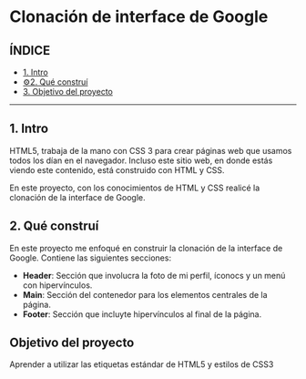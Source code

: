 # Clonación de interface de Google

## ÍNDICE

* [1. Intro](https://github.com/jaz-ramirez/InterfaceGoogleClon/blob/main/README.md#1-intro)
* [⚙2. Qué construí](https://github.com/jaz-ramirez/InterfaceGoogleClon/blob/main/README.md#2-qu%C3%A9-constru%C3%AD)
* [3. Objetivo del proyecto](https://github.com/jaz-ramirez/InterfaceGoogleClon/blob/main/README.md#objetivo-del-proyecto)
* ****

## 1. Intro
HTML5, trabaja de la mano con CSS 3 para crear páginas web que usamos todos los dían en el navegador. Incluso este sitio web, en donde estás viendo este contenido, está construido con HTML y CSS.

En este proyecto, con los conocimientos de HTML y CSS realicé la clonación de la interface de Google.

## 2. Qué construí
En este proyecto me enfoqué en construir la clonación de la interface de Google. Contiene las siguientes secciones: 

* **Header**: Sección que involucra la foto de mi perfil, íconocs y un menú con hipervínculos.
* **Main**: Sección del contenedor para los elementos centrales de la página.
* **Footer**: Sección que incluyte hipervínculos al final de la página.

## Objetivo del proyecto
Aprender a utilizar las etiquetas estándar de HTML5 y estilos de CSS3

